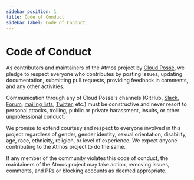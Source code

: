 ```yaml
---
sidebar_position: 1
title: Code of Conduct
sidebar_label: Code of Conduct
---
```


# Code of Conduct

As contributors and maintainers of the Atmos project by [Cloud Posse](https://cloudposse.com), we pledge to respect everyone who contributes by posting issues, updating documentation, submitting pull requests, providing feedback in comments, and any other activities.

Communication through any of Cloud Posse's channels (GitHub, [Slack](https://slack.cloudposse.com), [Forum](https://ask.cloudposse.com/), [mailing lists](https://cloudposse.com/newsletter), [Twitter](https://twitter.com/cloudposse), etc.) must be constructive and never resort to personal attacks, trolling, public or private harassment, insults, or other unprofessional conduct.

We promise to extend courtesy and respect to everyone involved in this project regardless of gender, gender identity,
sexual orientation, disability, age, race, ethnicity, religion, or level of experience. We expect anyone contributing to the Atmos project to do the same.

If any member of the community violates this code of conduct, the maintainers of the Atmos project may take action,
removing issues, comments, and PRs or blocking accounts as deemed appropriate.
